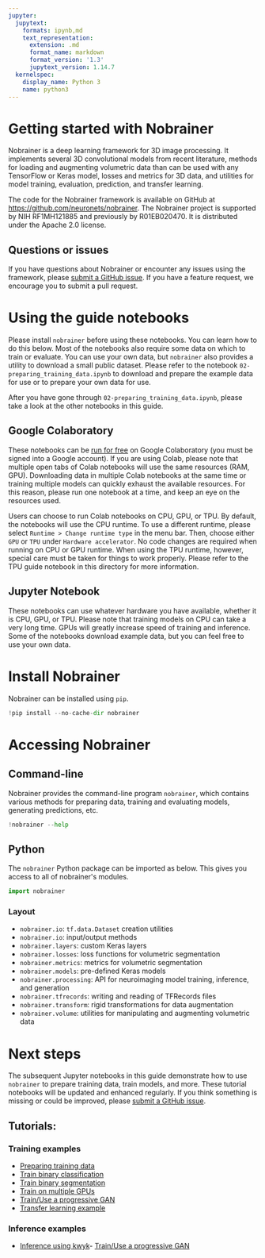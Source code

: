 ```yaml
---
jupyter:
  jupytext:
    formats: ipynb,md
    text_representation:
      extension: .md
      format_name: markdown
      format_version: '1.3'
      jupytext_version: 1.14.7
  kernelspec:
    display_name: Python 3
    name: python3
---
```


<!-- #region id="JZjOrKRnq5aa" -->
# Getting started with Nobrainer

Nobrainer is a deep learning framework for 3D image processing. It implements several 3D convolutional models from recent literature, methods for loading and augmenting volumetric data than can be used with any TensorFlow or Keras model, losses and metrics for 3D data, and utilities for model training, evaluation, prediction, and transfer learning.

The code for the Nobrainer framework is available on GitHub at https://github.com/neuronets/nobrainer. The Nobrainer project is supported by NIH RF1MH121885 and previously by R01EB020470. It is distributed under the Apache 2.0 license.

## Questions or issues

If you have questions about Nobrainer or encounter any issues using the framework, please [submit a GitHub issue](https://github.com/neuronets/helpdesk/issues/new/choose). If you have a feature request, we encourage you to submit a pull request.
<!-- #endregion -->

<!-- #region id="bwaWX82pq5ad" -->
# Using the guide notebooks

Please install `nobrainer` before using these notebooks. You can learn how to do this below. Most of the notebooks also require some data on which to train or evaluate. You can use your own data, but `nobrainer` also provides a utility to download a small public dataset. Please refer to the notebook `02-preparing_training_data.ipynb` to download and prepare the example data for use or to prepare your own data for use.

After you have gone through `02-preparing_training_data.ipynb`, please take a look at the other notebooks in this guide.

## Google Colaboratory

These notebooks can be [run for free](https://colab.research.google.com/github/neuronets/nobrainer-book/doc/nobrainer-guides) on Google Colaboratory (you must be signed into a Google account). If you are using Colab, please note that multiple open tabs of Colab notebooks will use the same resources (RAM, GPU). Downloading data in multiple Colab notebooks at the same time or training multiple models can quickly exhaust the available resources. For this reason, please run one notebook at a time, and keep an eye on the resources used.

Users can choose to run Colab notebooks on CPU, GPU, or TPU. By default, the notebooks will use the CPU runtime. To use a different runtime, please select `Runtime > Change runtime type` in the menu bar. Then, choose either `GPU` or `TPU` under `Hardware accelerator`. No code changes are required when running on CPU or GPU runtime. When using the TPU runtime, however, special care must be taken for things to work properly. Please refer to the TPU guide notebook in this directory for more information.

## Jupyter Notebook

These notebooks can use whatever hardware you have available, whether it is CPU, GPU, or TPU. Please note that training models on CPU can take a very long time. GPUs will greatly increase speed of training and inference. Some of the notebooks download example data, but you can feel free to use your own data.
<!-- #endregion -->

<!-- #region id="1fO5RSFbq5ad" -->
# Install Nobrainer

Nobrainer can be installed using `pip`.
<!-- #endregion -->

```python id="_xELN1Hcq5ae"
!pip install --no-cache-dir nobrainer
```

<!-- #region id="UVMXci7Mq5ae" -->
# Accessing Nobrainer

## Command-line

Nobrainer provides the command-line program `nobrainer`, which contains various methods for preparing data, training and evaluating models, generating predictions, etc.
<!-- #endregion -->

```python id="HU6edUxDq5af"
!nobrainer --help
```

<!-- #region id="AP6dWeNXq5af" -->
## Python

The `nobrainer` Python package can be imported as below. This gives you access to all of nobrainer's modules.
<!-- #endregion -->

```python id="G8mYOLaWq5af"
import nobrainer
```

<!-- #region id="eKpEQi0Xq5ag" -->
### Layout

- `nobrainer.io`: `tf.data.Dataset` creation utilities
- `nobrainer.io`: input/output methods
- `nobrainer.layers`: custom Keras layers
- `nobrainer.losses`: loss functions for volumetric segmentation
- `nobrainer.metrics`: metrics for volumetric segmentation
- `nobrainer.models`: pre-defined Keras models
- `nobrainer.processing`: API for neuroimaging model training, inference, and generation
- `nobrainer.tfrecords`: writing and reading of TFRecords files
- `nobrainer.transform`: rigid transformations for data augmentation
- `nobrainer.volume`: utilities for manipulating and augmenting volumetric data
<!-- #endregion -->

<!-- #region id="VG0lFj2gq5ag" -->
# Next steps

The subsequent Jupyter notebooks in this guide demonstrate how to use `nobrainer` to prepare training data, train models, and more. These tutorial notebooks will be updated and enhanced regularly. If you think something is missing or could be improved, please [submit a GitHub issue](https://github.com/neuronets/helpdesk/issues/new/choose).

## Tutorials:

### Training examples

- [Preparing training data](https://colab.research.google.com/github/neuronets/nobrainer/blob/master/guide/02-preparing_training_data.ipynb)
- [Train binary classification](https://colab.research.google.com/github/neuronets/nobrainer/blob/master/guide/train_binary_classification.ipynb)
- [Train binary segmentation](https://colab.research.google.com/github/neuronets/nobrainer/blob/master/guide/train_binary_segmentation.ipynb)
- [Train on multiple GPUs](https://colab.research.google.com/github/neuronets/nobrainer/blob/master/guide/train_on_multiple_gpus.ipynb)
- [Train/Use a progressive GAN](https://colab.research.google.com/github/neuronets/nobrainer/blob/master/guide/train_generation_progressive.ipynb)
- [Transfer learning example](https://colab.research.google.com/github/neuronets/nobrainer/blob/master/guide/transfer_learning.ipynb)

### Inference examples

- [Inference using kwyk](https://colab.research.google.com/github/neuronets/nobrainer/blob/master/guide/Inference_with_kwyk_model.ipynb)- [Train/Use a progressive GAN](https://colab.research.google.com/github/neuronets/nobrainer/blob/master/guide/train_generation_progressive.ipynb)

<!-- #endregion -->

```python id="Nf6LQLwcob5i"

```
